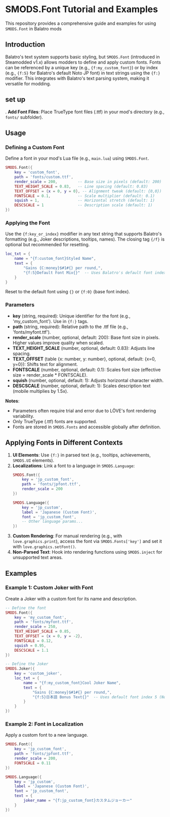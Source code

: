 
# SMODS.Font Tutorial and Examples

This repository provides a comprehensive guide and examples for using `SMODS.Font` in Balatro mods 

## Introduction
Balatro's text system supports basic styling, but `SMODS.Font` (introduced in Steamodded v1.x) allows modders to define and apply custom fonts. Fonts can be referenced by a unique key (e.g., `{f:my_custom_font}`) or by index (e.g., `{f:5}` for Balatro's default Noto JP font) in text strings using the `{f:}` modifier. This integrates with Balatro's text parsing system, making it versatile for modding.

## set up
. **Add Font Files**: Place TrueType font files (.ttf) in your mod's directory (e.g., `fonts/` subfolder).

## Usage
### Defining a Custom Font
Define a font in your mod's Lua file (e.g., `main.lua`) using `SMODS.Font`. 

```lua
SMODS.Font({
    key = 'custom_font',
    path = 'fonts/custom.ttf',
    render_scale = 200,         -- Base size in pixels (default: 200)
    TEXT_HEIGHT_SCALE = 0.83,   -- Line spacing (default: 0.83)
    TEXT_OFFSET = {x = 0, y = 0}, -- Alignment tweak (default: {0,0})
    FONTSCALE = 0.1,            -- Scale multiplier (default: 0.1)
    squish = 1,                 -- Horizontal stretch (default: 1)
    DESCSCALE = 1               -- Description scale (default: 1)
})
```

### Applying the Font
Use the `{f:key_or_index}` modifier in any text string that supports Balatro's formatting (e.g., Joker descriptions, tooltips, names). The closing tag `{/f}` is optional but recommended for resetting.

```lua
loc_txt = {
    name = "{f:custom_font}Styled Name",
    text = {
        "Gains {C:money}$#1#{} per round,",
        "{f:5}Default Font Mix{}"  -- Uses Balatro's default font index 5 (Noto JP)
    }
}
```

Reset to the default font using `{}` or `{f:0}` (base font index).

### Parameters
- **key** (string, required): Unique identifier for the font (e.g., 'my_custom_font'). Use in `{f:}` tags.
- **path** (string, required): Relative path to the .ttf file (e.g., 'fonts/myfont.ttf').
- **render_scale** (number, optional, default: 200): Base font size in pixels. Higher values improve quality when scaled.
- **TEXT_HEIGHT_SCALE** (number, optional, default: 0.83): Adjusts line spacing.
- **TEXT_OFFSET** (table {x: number, y: number}, optional, default: {x=0, y=0}): Shifts text for alignment.
- **FONTSCALE** (number, optional, default: 0.1): Scales font size (effective size = render_scale * FONTSCALE).
- **squish** (number, optional, default: 1): Adjusts horizontal character width.
- **DESCSCALE** (number, optional, default: 1): Scales description text (mobile multiplies by 1.5x).

**Notes**:
- Parameters often require trial and error due to LÖVE's font rendering variability.
- Only TrueType (.ttf) fonts are supported.
- Fonts are stored in `SMODS.Fonts` and accessible globally after definition.

## Applying Fonts in Different Contexts
1. **UI Elements**: Use `{f:}` in parsed text (e.g., tooltips, achievements, `SMODS.UI` elements).
2. **Localizations**: Link a font to a language in `SMODS.Language`:
   ```lua
   SMODS.Font({
       key = 'jp_custom_font',
       path = 'fonts/jpfont.ttf',
       render_scale = 200
   })

   SMODS.Language({
       key = 'jp_custom',
       label = 'Japanese (Custom Font)',
       font = 'jp_custom_font',
       -- Other language params...
   })
   ```
3. **Custom Rendering**: For manual rendering (e.g., with `love.graphics.print`), access the font via `SMODS.Fonts['key']` and set it with `love.graphics.setFont()`.
4. **Non-Parsed Text**: Hook into rendering functions using `SMODS.inject` for unsupported text areas.

## Examples
### Example 1: Custom Joker with Font
Create a Joker with a custom font for its name and description.

```lua
-- Define the font
SMODS.Font({
    key = 'my_custom_font',
    path = 'fonts/myfont.ttf',
    render_scale = 250,
    TEXT_HEIGHT_SCALE = 0.85,
    TEXT_OFFSET = {x = 0, y = -2},
    FONTSCALE = 0.12,
    squish = 0.95,
    DESCSCALE = 1.1
})

-- Define the Joker
SMODS.Joker({
    key = 'custom_joker',
    loc_txt = {
        name = "{f:my_custom_font}Cool Joker Name",
        text = {
            "Gains {C:money}$#1#{} per round,",
            "{f:5}日本語 Bonus Text{}"  -- Uses default font index 5 (Noto JP)
        }
    }
})
```

### Example 2: Font in Localization
Apply a custom font to a new language.

```lua
SMODS.Font({
    key = 'jp_custom_font',
    path = 'fonts/jpfont.ttf',
    render_scale = 200,
    FONTSCALE = 0.11
})

SMODS.Language({
    key = 'jp_custom',
    label = 'Japanese (Custom Font)',
    font = 'jp_custom_font',
    text = {
        joker_name = "{f:jp_custom_font}カスタムジョーカー"
    }
})
```



